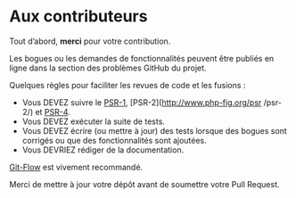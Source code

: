 # Aux contributeurs

Tout d’abord, **merci** pour votre contribution.

Les bogues ou les demandes de fonctionnalités peuvent être publiés en ligne dans la section des problèmes GitHub du projet.

Quelques règles pour faciliter les revues de code et les fusions :

- Vous DEVEZ suivre le [PSR-1](http://www.php-fig.org/psr/psr-1/), [PSR-2](http://www.php-fig.org/psr /psr-2/) et [PSR-4](http://www.php-fig.org/psr/psr-4/).
- Vous DEVEZ exécuter la suite de tests.
- Vous DEVEZ écrire (ou mettre à jour) des tests lorsque des bogues sont corrigés ou que des fonctionnalités sont ajoutées.
- Vous DEVRIEZ rédiger de la documentation.

[Git-Flow](http://jeffkreeftmeijer.com/2010/why-arent-you-using-git-flow/) est vivement recommandé.

Merci de mettre à jour votre dépôt avant de soumettre votre Pull Request.
